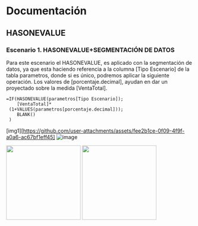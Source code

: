 # Documentación
## HASONEVALUE
### Escenario 1. HASONEVALUE+SEGMENTACIÓN DE DATOS
Para este escenario el HASONEVALUE, es aplicado con la segmentación de datos, ya que esta haciendo referencia a la columna [Tipo Escenario] de la tabla parametros, donde si es único, podremos aplicar la siguiente operación. Los valores de [porcentaje.decimal], ayudan en dar un proyectado sobre la medida [VentaTotal].

```
=IF(HASONEVALUE(parametros[Tipo Escenario]);    
	[VentaTotal]*    
 (1+VALUES(parametros[porcentaje.decimal]));    
	BLANK()    
 )
```
[img1][https://github.com/user-attachments/assets/fee2b1ce-0f09-4f9f-a0a6-ac67bf1eff45]
![image](https://github.com/user-attachments/assets/0ae6f5ae-d1bb-49dc-ad1a-848b221b7e5e)


<img src="https://github.com/user-attachments/assets/fee2b1ce-0f09-4f9f-a0a6-ac67bf1eff45" width="200" height="200"> <img src="https://github.com/user-attachments/assets/0ae6f5ae-d1bb-49dc-ad1a-848b221b7e5e" width="200" height="200">



 
